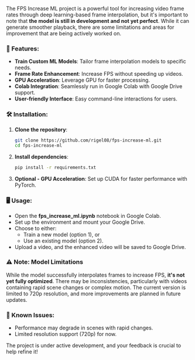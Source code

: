 The FPS Increase ML project is a powerful tool for increasing video frame rates through deep learning-based frame interpolation, but it's important to note that **the model is still in development and not yet perfect**. While it can generate smoother playback, there are some limitations and areas for improvement that are being actively worked on.

### 🚀 Features:
- **Train Custom ML Models**: Tailor frame interpolation models to specific needs.
- **Frame Rate Enhancement**: Increase FPS without speeding up videos.
- **GPU Acceleration**: Leverage GPU for faster processing.
- **Colab Integration**: Seamlessly run in Google Colab with Google Drive support.
- **User-friendly Interface**: Easy command-line interactions for users.

### 🛠 Installation:
1. **Clone the repository**:
   ```bash
   git clone https://github.com/rigel08/fps-increase-ml.git
   cd fps-increase-ml
   ```
2. **Install dependencies**:
   ```bash
   pip install -r requirements.txt
   ```
3. **Optional - GPU Acceleration**: Set up CUDA for faster performance with PyTorch.

### 🖥 Usage:
- Open the **fps_increase_ml.ipynb** notebook in Google Colab.
- Set up the environment and mount your Google Drive.
- Choose to either:
  - Train a new model (option 1), or
  - Use an existing model (option 2).
- Upload a video, and the enhanced video will be saved to Google Drive.

### ⚠️ **Note: Model Limitations**
While the model successfully interpolates frames to increase FPS, **it's not yet fully optimized**. There may be inconsistencies, particularly with videos containing rapid scene changes or complex motion. The current version is limited to 720p resolution, and more improvements are planned in future updates.

### 🐛 Known Issues:
- Performance may degrade in scenes with rapid changes.
- Limited resolution support (720p) for now.

The project is under active development, and your feedback is crucial to help refine it!
